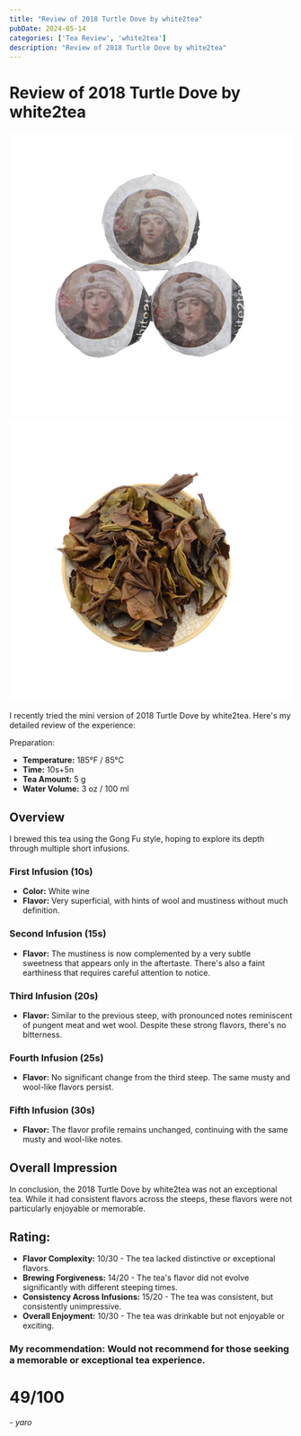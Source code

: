 ```yaml
---
title: "Review of 2018 Turtle Dove by white2tea"
pubDate: 2024-05-14
categories: ['Tea Review', 'white2tea']
description: "Review of 2018 Turtle Dove by white2tea"
---
```


# Review of 2018 Turtle Dove by white2tea

![2018 Turtle Dove](image-1.png)
![2018 Turtle Dove](image-5.png)

I recently tried the mini version of 2018 Turtle Dove by white2tea. Here's my detailed review of the experience:

Preparation:

- **Temperature:** 185°F / 85°C
- **Time:** 10s+5n
- **Tea Amount:** 5 g
- **Water Volume:** 3 oz / 100 ml

## Overview

I brewed this tea using the Gong Fu style, hoping to explore its depth through multiple short infusions.

### First Infusion (10s)

- **Color:** White wine
- **Flavor:** Very superficial, with hints of wool and mustiness without much definition.

### Second Infusion (15s)

- **Flavor:** The mustiness is now complemented by a very subtle sweetness that appears only in the aftertaste. There's also a faint earthiness that requires careful attention to notice.

### Third Infusion (20s)

- **Flavor:** Similar to the previous steep, with pronounced notes reminiscent of pungent meat and wet wool. Despite these strong flavors, there's no bitterness.

### Fourth Infusion (25s)

- **Flavor:** No significant change from the third steep. The same musty and wool-like flavors persist.

### Fifth Infusion (30s)

- **Flavor:** The flavor profile remains unchanged, continuing with the same musty and wool-like notes.

## Overall Impression 

In conclusion, the 2018 Turtle Dove by white2tea was not an exceptional tea. While it had consistent flavors across the steeps, these flavors were not particularly enjoyable or memorable.

## Rating:

- **Flavor Complexity:** 10/30 - The tea lacked distinctive or exceptional flavors.
- **Brewing Forgiveness:** 14/20 - The tea's flavor did not evolve significantly with different steeping times.
- **Consistency Across Infusions:** 15/20 - The tea was consistent, but consistently unimpressive.
- **Overall Enjoyment:** 10/30 - The tea was drinkable but not enjoyable or exciting.

### My recommendation: Would not recommend for those seeking a memorable or exceptional tea experience.

# 49/100

*- yaro*

